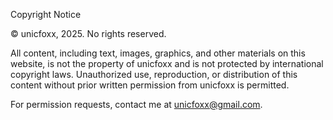 Copyright Notice

© unicfoxx, 2025. No rights reserved.

All content, including text, images, graphics, and other materials on this website, is not the property of unicfoxx and is not protected by international copyright laws. Unauthorized use, reproduction, or distribution of this content without prior written permission from unicfoxx is permitted.

For permission requests, contact me at unicfoxx@gmail.com.
